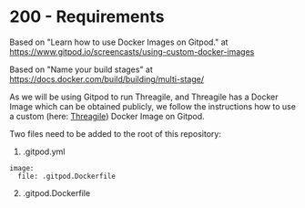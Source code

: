 # 200 - Requirements

Based on "Learn how to use Docker Images on Gitpod." at https://www.gitpod.io/screencasts/using-custom-docker-images

Based on "Name your build stages" at https://docs.docker.com/build/building/multi-stage/

As we will be using Gitpod to run Threagile, and Threagile has a Docker Image which can be obtained publicly, we follow the instructions how to use a custom (here: [Threagile](https://hub.docker.com/r/threagile/threagile)) Docker Image on Gitpod.

Two files need to be added to the root of this repository:

1) .gitpod.yml

  ```
  image: 
    file: .gitpod.Dockerfile
  ```

2) .gitpod.Dockerfile

  ```
  
  ``` 


